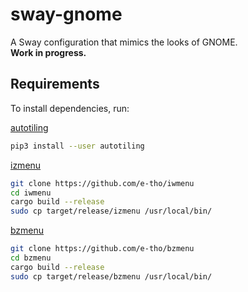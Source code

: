 # sway-gnome

A Sway configuration that mimics the looks of GNOME.  
**Work in progress.**

## Requirements

To install dependencies, run:


[autotiling](https://github.com/nwg-piotr/autotiling)
```bash
pip3 install --user autotiling
```

[izmenu](https://github.com/e-tho/iwmenu)
```bash
git clone https://github.com/e-tho/iwmenu
cd iwmenu
cargo build --release
sudo cp target/release/izmenu /usr/local/bin/
```

[bzmenu](https://github.com/e-tho/bzmenu)
```bash
git clone https://github.com/e-tho/bzmenu
cd bzmenu
cargo build --release
sudo cp target/release/bzmenu /usr/local/bin/


